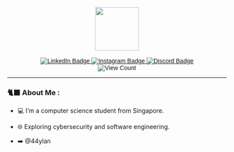 <div id="header" style="font-family: Arial;" align="center">
<!-- Header -->
  <div id="header" align="center">
    <img src="https://media.giphy.com/media/S8ZHY5Y9ULhSAGPg50/giphy.gif" width="100"/>
  </div>
  <br>
<!-- SOCIAL MEDIA -->
  <div id="badges" style="all: unset; text-decoration: none; display: inline;">
    <a href="https://www.linkedin.com/in/dylan-liew/">
      <img src="https://img.shields.io/badge/LinkedIn-white?logo=linkedin&logoColor=black&style=for-the-badge" alt="LinkedIn Badge"/>
    </a>
    <a href="https://www.instagram.com/x44ylan/">
      <img src="https://img.shields.io/badge/Instagram-white?logo=instagram&logoColor=black&style=for-the-badge" alt="Instagram Badge"/>
    </a>
    <a href="https://discord.com/users/424807602304843776">
      <img src="https://img.shields.io/badge/discord-white?logo=discord&logoColor=black&style=for-the-badge" alt="Discord Badge"/>
    </a>
  </div>
<!-- View Count -->
  <br>
  <img src="https://komarev.com/ghpvc/?username=dylan-liew&style=flat-square&color=blue" alt="View Count"/>

</div>

---

### :black_cat: About Me :
- :computer: I’m a computer science student from Singapore.

- :globe_with_meridians: Exploring cybersecurity and software engineering.

- ➡️ @44ylan
<!---
Dylan-Liew/Dylan-Liew is a ✨ special ✨ repository because its `README.md` (this file) appears on your GitHub profile.
You can click the Preview link to take a look at your changes.
--->

